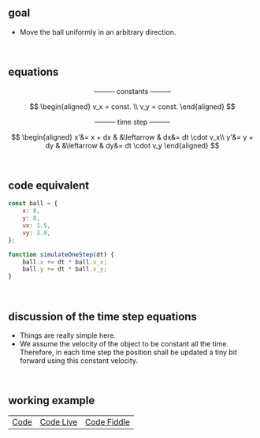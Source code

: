 ## goal
+ Move the ball uniformly in an arbitrary direction.

<br>

## equations
$$
\text{--------- constants ---------}
$$

$$
\begin{aligned}
v_x = const. \\
v_y = const.
\end{aligned}
$$

$$
\text{--------- time step ---------}
$$

$$
\begin{aligned}
x'&= x + dx  &  &\leftarrow  &  dx&= dt \cdot v_x\\
y'&= y + dy  &  &\leftarrow  &  dy&= dt \cdot v_y
\end{aligned}
$$

<br>

## code equivalent
```js
const ball = {
    x: 0,
    y: 0,
    vx: 1.5,
    vy: 3.0,
};

function simulateOneStep(dt) {
    ball.x += dt * ball.v_x;
    ball.y += dt * ball.v_y;
}
```

<br>

## discussion of the time step equations
+ Things are really simple here.
+ We assume the velocity of the object to be constant all the time. Therefore, in each time step the position shall be updated a tiny bit forward using this constant velocity.

<br>

## working example

||||
| --- | --- | --- |
| [Code](https://github.com/pitizzzle/physics-simulations-balls/blob/main/code/level-1-uniform-motion.html) | [Code Live](https://pitizzzle.github.io/physics-simulations-balls/code/level-1-uniform-motion.html) | [Code Fiddle](https://jsfiddle.net/pitizzzle/tozgs1c5/2/) |
